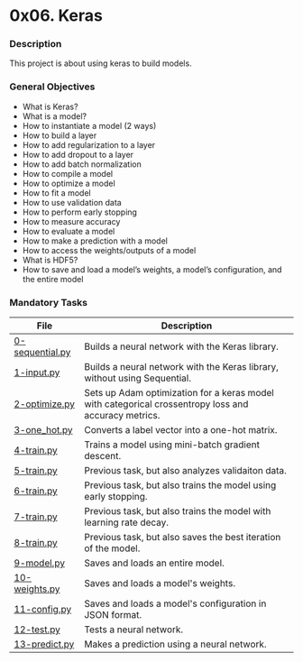# 0x06. Keras

### Description

This project is about using keras to build models.

### General Objectives

* What is Keras?
* What is a model?
* How to instantiate a model (2 ways)
* How to build a layer
* How to add regularization to a layer
* How to add dropout to a layer
* How to add batch normalization
* How to compile a model
* How to optimize a model
* How to fit a model
* How to use validation data
* How to perform early stopping
* How to measure accuracy
* How to evaluate a model
* How to make a prediction with a model
* How to access the weights/outputs of a model
* What is HDF5?
* How to save and load a model’s weights, a model’s configuration, and the entire model

### Mandatory Tasks

| File | Description |
| ------ | ------ |
| [0-sequential.py](0-sequential.py) | Builds a neural network with the Keras library. |
| [1-input.py](1-input.py) | Builds a neural network with the Keras library, without using Sequential. |
| [2-optimize.py](2-optimize.py) | Sets up Adam optimization for a keras model with categorical crossentropy loss and accuracy metrics. |
| [3-one_hot.py](3-one_hot.py) | Converts a label vector into a one-hot matrix. |
| [4-train.py](4-train.py) | Trains a model using mini-batch gradient descent. |
| [5-train.py](5-train.py) | Previous task, but also analyzes validaiton data. |
| [6-train.py](6-train.py) | Previous task, but also trains the model using early stopping. |
| [7-train.py](7-train.py) | Previous task, but also trains the model with learning rate decay. |
| [8-train.py](8-train.py) | Previous task, but also saves the best iteration of the model. |
| [9-model.py](9-model.py) | Saves and loads an entire model. |
| [10-weights.py](10-weights.py) | Saves and loads a model's weights. |
| [11-config.py](11-config.py) | Saves and loads a model's configuration in JSON format. |
| [12-test.py](12-test.py) | Tests a neural network. |
| [13-predict.py](13-predict.py) | Makes a prediction using a neural network. |
